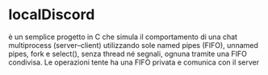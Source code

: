 # localDiscord
è un semplice progetto in C che simula il comportamento di una chat multiprocess (server–client) utilizzando sole named pipes (FIFO), unnamed pipes, fork e select(), senza thread né segnali, ognuna tramite una FIFO condivisa. Le operazioni tente ha una FIFO privata e comunica con il server
